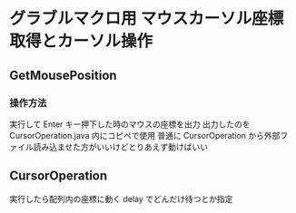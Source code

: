 # グラブルマクロ用 マウスカーソル座標取得とカーソル操作

## GetMousePosition

### 操作方法

実行して Enter キー押下した時のマウスの座標を出力
出力したのを CursorOperation.java 内にコピペで使用
普通に CursorOperation から外部ファイル読み込ませた方がいいけどとりあえず動けばいい

## CursorOperation

実行したら配列内の座標に動く
delay でどんだけ待つとか指定
